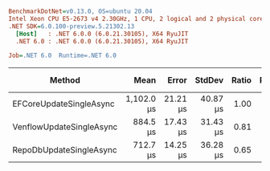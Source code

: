 ``` ini

BenchmarkDotNet=v0.13.0, OS=ubuntu 20.04
Intel Xeon CPU E5-2673 v4 2.30GHz, 1 CPU, 2 logical and 2 physical cores
.NET SDK=6.0.100-preview.5.21302.13
  [Host]   : .NET 6.0.0 (6.0.21.30105), X64 RyuJIT
  .NET 6.0 : .NET 6.0.0 (6.0.21.30105), X64 RyuJIT

Job=.NET 6.0  Runtime=.NET 6.0  

```
|                   Method |       Mean |    Error |   StdDev | Ratio | RatioSD | Gen 0 | Gen 1 | Gen 2 | Allocated |
|------------------------- |-----------:|---------:|---------:|------:|--------:|------:|------:|------:|----------:|
|  EFCoreUpdateSingleAsync | 1,102.0 μs | 21.21 μs | 40.87 μs |  1.00 |    0.00 |     - |     - |     - |     13 KB |
| VenflowUpdateSingleAsync |   884.5 μs | 17.43 μs | 31.43 μs |  0.81 |    0.05 |     - |     - |     - |      4 KB |
|  RepoDbUpdateSingleAsync |   712.7 μs | 14.25 μs | 36.28 μs |  0.65 |    0.04 |     - |     - |     - |      7 KB |
